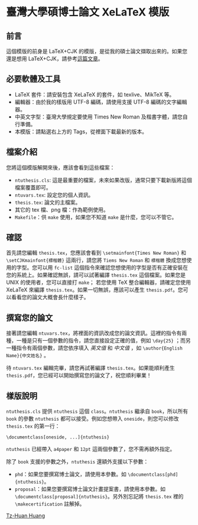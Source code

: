 臺灣大學碩博士論文 XeLaTeX 模版
==========

前言
----------

這個模版的前身是 LaTeX+CJK 的模版，是從我的碩士論文擷取出來的。如果您還是想用 LaTeX+CJK，請參考[這篇文章](http://www.csie.ntu.edu.tw/~tzhuan/www/resources/ntu/)。

必要軟體及工具
----------

  * LaTeX 套件：請安裝包含 XeLaTeX 的套件，如 texlive、MikTeX 等。
  * 編輯器：由於我的樣版用 UTF-8 編碼，請使用支援 UTF-8 編碼的文字編輯器。
  * 中英文字型：臺灣大學規定要使用 Times New Roman 及楷書字體，請您自行準備。
  * 本模版：請點選右上方的 Tags，從裡面下載最新的版本。

檔案介紹
----------

您將這個模版解開來後，應該會看到這些檔案：

  * `ntuthesis.cls`: 這是最重要的檔案，未來如果改版，通常只要下載新版將這個檔案覆蓋即可。
  * `ntuvars.tex`: 設定您的個人資訊。
  * `thesis.tex`: 論文的主檔案。
  * 其它的 tex 檔、png 檔：作為範例使用。
  * `Makefile`：供 `make` 使用，如果您不知道 `make` 是什麼，您可以不管它。


確認
----------
首先請您編輯 `thesis.tex`，您應該會看到 `\setmainfont{Times New Roman}` 和 `\setCJKmainfont{標楷體}` 這兩行，請您將 `Tiems New Roman` 和 `標楷體` 換成您想使用的字型。您可以用 `fc-list` 這個指令來確認您想使用的字型是否有正確安裝在您的系統上。如果確認無誤，請可以試著編譯 `thesis.tex` 這個檔案。如果您是 UNIX 的使用者，您可以直接打 `make`； 若您使用 TeX 整合編輯器，請確定您使用 XeLaTeX 來編譯 `thesis.tex`。如果一切無誤，應該可以產生 `thesis.pdf`。您可以看看您的論文大概會長什麼樣子。

撰寫您的論文
----------
接著請您編輯 `ntuvars.tex`，將裡面的資訊改成您的論文資訊。這裡的指令有兩種，一種是只有一個參數的指令，請您直接設定正確的值，例如 `\day{25}` ；而另一種指令有兩個參數，請您依序填入 *英文值* 和 *中文值* ，如 `\author{English Name}{中文姓名}` 。

待 `ntuvars.tex` 編輯完畢，請您再試著編譯 `thesis.tex`。如果能順利產生 `thesis.pdf`，您已經可以開始撰寫您的論文了，祝您順利畢業！

樣版說明
----------
`ntuthesis.cls` 提供 `ntuthesis` 這個 `class`。`ntuthesis` 繼承自 `book`，所以所有 `book` 的參數 `ntuthesis` 都可以接受。例如您想帶入 `oneside`，則您可以修改 `thesis.tex` 的第一行：

    \documentclass[oneside, ...]{ntuthesis}

`ntuthesis` 已經帶入 `a4paper` 和 `12pt` 這兩個參數了，您不需再額外指定。

除了 `book` 支援的參數之外，`ntuthesis` 還額外支援以下參數：

  * `phd`：如果您要撰寫博士論文，請使用本參數。如 `\documentclass[phd]{ntuthesis}`。
  * `proposal`：如果您要撰寫博士論文計畫提案書，請使用本參數。如 `\documentclass[proposal]{ntuthesis}`。另外別忘記將 `thesis.tex` 裡的 `\makecertification` 註解掉。

[Tz-Huan Huang](http://www.csie.ntu.edu.tw/~tzhuan)
